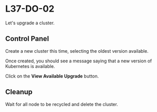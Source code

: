 # L37-DO-02

Let's upgrade a cluster.

## Control Panel

Create a new cluster this time, selecting the oldest version available.

Once created, you should see a message saying that a new version of Kubernetes is available.

Click on the **View Available Upgrade** button.

## Cleanup

Wait for all node to be recycled and delete the cluster.